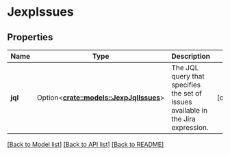 # JexpIssues

## Properties

Name | Type | Description | Notes
------------ | ------------- | ------------- | -------------
**jql** | Option<[**crate::models::JexpJqlIssues**](JexpJqlIssues.md)> | The JQL query that specifies the set of issues available in the Jira expression. | [optional]

[[Back to Model list]](../README.md#documentation-for-models) [[Back to API list]](../README.md#documentation-for-api-endpoints) [[Back to README]](../README.md)


